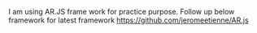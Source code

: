 I am using AR.JS frame work for practice purpose.
Follow up below framework for latest framework
https://github.com/jeromeetienne/AR.js
